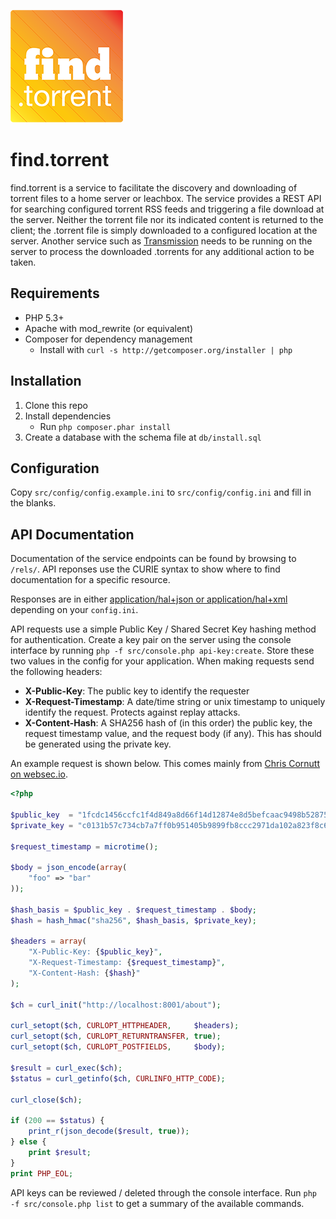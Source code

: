 ![find.torrent](assets/img/logo-180.png)

find.torrent
===========
find.torrent is a service to facilitate the discovery and downloading of torrent files to a home server or leachbox. The service provides a REST API for searching configured torrent RSS feeds and triggering a file download at the server. Neither the torrent file nor its indicated content is returned to the client; the .torrent file is simply downloaded to a configured location at the server. Another service such as [Transmission](http://www.transmissionbt.com/) needs to be running on the server to process the downloaded .torrents for any additional action to be taken.

Requirements
------------
* PHP 5.3+
* Apache with mod_rewrite (or equivalent)
* Composer for dependency management
    * Install with `curl -s http://getcomposer.org/installer | php`

Installation
------------
1. Clone this repo
2. Install dependencies
    * Run `php composer.phar install`
3. Create a database with the schema file at `db/install.sql`

Configuration
-------------
Copy `src/config/config.example.ini` to `src/config/config.ini` and fill in the blanks.

API Documentation
-----------------
Documentation of the service endpoints can be found by browsing to `/rels/`. API reponses use the CURIE syntax to show where to find documentation for a specific resource.

Responses are in either [application/hal+json or application/hal+xml](http://stateless.co/hal_specification.html) depending on your `config.ini`.

API requests use a simple Public Key / Shared Secret Key hashing method for authentication. Create a key pair on the server using the console interface by running `php -f src/console.php api-key:create`. Store these two values in the config for your application. When making requests send the following headers:

* **X-Public-Key**: The public key to identify the requester
* **X-Request-Timestamp**: A date/time string or unix timestamp to uniquely identify the request. Protects against replay attacks.
* **X-Content-Hash**: A SHA256 hash of (in this order) the public key, the request timestamp value, and the request body (if any). This has should be generated using the private key.

An example request is shown below. This comes mainly from [Chris Cornutt on websec.io](http://websec.io/2013/02/14/API-Authentication-Public-Private-Key.html).
~~~ php
<?php

$public_key  = "1fcdc1456ccfc1f4d849a8d66f14d12874e8d5befcaac9498b528758f60155c0";
$private_key = "c0131b57c734cb7a7ff0b951405b9899fb8ccc2971da102a823f8c6386ce5025";

$request_timestamp = microtime();

$body = json_encode(array(
    "foo" => "bar"
));

$hash_basis = $public_key . $request_timestamp . $body;
$hash = hash_hmac("sha256", $hash_basis, $private_key);

$headers = array(
    "X-Public-Key: {$public_key}",
    "X-Request-Timestamp: {$request_timestamp}",
    "X-Content-Hash: {$hash}"
);

$ch = curl_init("http://localhost:8001/about");

curl_setopt($ch, CURLOPT_HTTPHEADER,     $headers);
curl_setopt($ch, CURLOPT_RETURNTRANSFER, true);
curl_setopt($ch, CURLOPT_POSTFIELDS,     $body);

$result = curl_exec($ch);
$status = curl_getinfo($ch, CURLINFO_HTTP_CODE);

curl_close($ch);

if (200 == $status) {
    print_r(json_decode($result, true));
} else {
    print $result;
}
print PHP_EOL;
~~~

API keys can be reviewed / deleted through the console interface. Run `php -f src/console.php list` to get a summary of the available commands.
